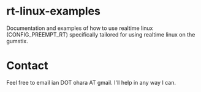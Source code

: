 rt-linux-examples
=================

Documentation and examples of how to use realtime linux (CONFIG_PREEMPT_RT) specifically tailored for using realtime linux on the gumstix.

Contact
=======
Feel free to email ian DOT ohara AT gmail.  I'll help in any way I can.
